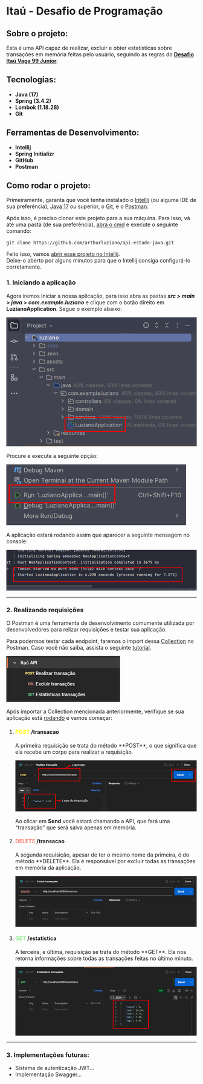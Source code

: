 # **Itaú - Desafio de Programação**

## Sobre o projeto:

Esta é uma API capaz de realizar, excluir e obter estatísticas sobre
transações em memória feitas pelo usuário, seguindo as regras do 
**[Desafio Itaú Vaga 99 Junior](https://github.com/rafaellins-itau/desafio-itau-vaga-99-junior/tree/main?tab=readme-ov-file)**.

## Tecnologias:

- **Java (17)**
- **Spring (3.4.2)**
- **Lombok (1.18.28)**
- **Git**

## Ferramentas de Desenvolvimento:

- **Intellij**
- **Spring Initializr**
- **GitHub**
- **Postman**

## Como rodar o projeto:

Primeiramente, garanta que você tenha instalado o [Intellij](https://www.youtube.com/watch?v=YKHM_DUOV0k&ab_channel=StackMobile) (ou alguma IDE de sua preferência),
[Java 17](https://www.youtube.com/watch?v=uwqJu2I0Nnk&ab_channel=GPot) ou superior,
o [Git](https://www.youtube.com/watch?v=Am46OOLgV4s&ab_channel=CryswertonSilva),
e o [Postman](https://www.youtube.com/watch?v=RK2ZIuAd8_I&ab_channel=RaphaTechDicas).

Após isso, é preciso clonar este projeto para a sua máquina. Para isso, vá até uma pasta (de sua preferência),
[abra o cmd](https://www.youtube.com/watch?v=KUamvXZDwq8&ab_channel=FelipeEliasSilva)
e execute o seguinte comando:

~~~
git clone https://github.com/arthurluziano/api-estudo-java.git
~~~

Feito isso, vamos [abrir esse projeto no Intellij](https://www.youtube.com/watch?v=aY1FSlcGClE&ab_channel=DanielAmaral). <br>
Deixe-o aberto por alguns minutos para que o Intellij consiga configurá-lo corretamente.

### 1. Iniciando a aplicação

Agora iremos iniciar a nossa aplicação, para isso abra as pastas ***src > main > java > com.example.luziano*** e clique com o botão direito em
**LuzianoApplication**. Segue o exemplo abaixo:

![](assets/exemplo1.png)

Procure e execute a seguinte opção:

![](assets/exemplo2.png)

A aplicação estará rodando assim que aparecer a seguinte mensagem no console:

![](assets/exemplo3.png)

<hr>

### 2. Realizando requisições

O Postman é uma ferramenta de desenvolvimento comumente utilizada por desenvolvedores para relizar
requisições e testar sua aplicação.

Para podermos testar cada endpoint, faremos o import dessa [Collection](assets/itau-api.json) no Postman. Caso você não saiba,
assista o seguinte [tutorial](https://www.youtube.com/watch?v=M-qHvBhULes&ab_channel=Testfully).

![](assets/exemplo4.png)

Após importar a Collection mencionada anteriormente, verifique se sua aplicação está [rodando](#1-iniciando-a-aplicação) 
e vamos começar:

1. <h4><span style="color: yellow">POST</span> /transacao</h4> 
   A primeira requisição se trata do método **POST**, o que significa que ela recebe um corpo para realizar a requisição.
   
   ![](assets/exemplo5.png)

   Ao clicar em **Send** você estará chamando a API, que fará uma "transação" que será salva apenas em memória.

2. <h4><span style="color: salmon">DELETE</span> /transacao</h4>
   A segunda requisição, apesar de ter o mesmo nome da primeira, é do método **DELETE**. Ela
   é responsável por excluir todas as transações em memória da aplicação.

   ![](assets/exemplo6.png)

3. <h4><span style="color: lightgreen">GET</span> /estatistica</h4>
   A terceira, e última, requisição se trata do método **GET**. Ela nos retorna informações
   sobre todas as transações feitas no último minuto.

   ![](assets/exemplo7.png)

<hr>

### 3. Implementações futuras:

- Sistema de autenticação JWT...
- Implementação Swagger...

